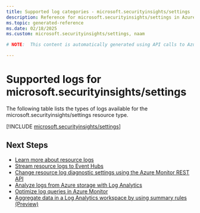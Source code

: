 ```yaml
---
title: Supported log categories - microsoft.securityinsights/settings
description: Reference for microsoft.securityinsights/settings in Azure Monitor Logs.
ms.topic: generated-reference
ms.date: 02/18/2025
ms.custom: microsoft.securityinsights/settings, naam

# NOTE:  This content is automatically generated using API calls to Azure. Any edits made on these files will be overwritten in the next run of the script. 

---
```





# Supported logs for microsoft.securityinsights/settings  
The following table lists the types of logs available for the microsoft.securityinsights/settings resource type.
  

  
[!INCLUDE [microsoft.securityinsights/settings](~/reusable-content/ce-skilling/azure/includes/azure-monitor/reference/logs/microsoft-securityinsights-settings-logs-include.md)]  
  

## Next Steps

* [Learn more about resource logs](/azure/azure-monitor/essentials/platform-logs-overview)
* [Stream resource logs to Event Hubs](/azure/azure-monitor/essentials/resource-logs#send-to-azure-event-hubs)
* [Change resource log diagnostic settings using the Azure Monitor REST API](/rest/api/monitor/diagnosticsettings)
* [Analyze logs from Azure storage with Log Analytics](/azure/azure-monitor/essentials/resource-logs#send-to-log-analytics-workspace)
* [Optimize log queries in Azure Monitor](/azure/azure-monitor/logs/query-optimization)
* [Aggregate data in a Log Analytics workspace by using summary rules (Preview)](/azure/azure-monitor/logs/summary-rules)